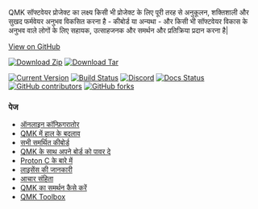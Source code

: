 QMK सॉफ्टवेयर प्रोजेक्ट का लक्ष्य किसी भी प्रोजेक्ट के लिए पूरी तरह से अनुकूलन, शक्तिशाली और सुखद फर्मवेयर अनुभव विकसित करना है - कीबोर्ड या अन्यथा - और किसी भी सॉफ्टवेयर विकास के अनुभव वाले लोगों के लिए सहायक, उत्साहजनक और समर्थन और प्रतिक्रिया प्रदान करना है|

[View on <i class="fa fa-github" aria-hidden="true"></i> GitHub](https://github.com/qmk/qmk_firmware)

[![Download Zip](https://img.shields.io/badge/download-zip-blue.svg)](https://github.com/qmk/qmk_firmware/zipball/master)
[![Download Tar](https://img.shields.io/badge/download-tar-blue.svg)](https://github.com/qmk/qmk_firmware/tarball/master)

[![Current Version](https://img.shields.io/github/tag/qmk/qmk_firmware.svg)](https://github.com/qmk/qmk_firmware/tags)
[![Build Status](https://travis-ci.org/qmk/qmk_firmware.svg?branch=master)](https://travis-ci.org/qmk/qmk_firmware)
[![Discord](https://img.shields.io/discord/440868230475677696.svg)](https://discord.gg/Uq7gcHh)
[![Docs Status](https://img.shields.io/badge/docs-ready-orange.svg)](https://docs.qmk.fm)
[![GitHub contributors](https://img.shields.io/github/contributors/qmk/qmk_firmware.svg)](https://github.com/qmk/qmk_firmware/pulse/monthly)
[![GitHub forks](https://img.shields.io/github/forks/qmk/qmk_firmware.svg?style=social&label=Fork)](https://github.com/qmk/qmk_firmware/)

### पेज

* [ऑनलाइन  कॉन्फ़िगरातोर ](https://config.qmk.fm)
* [QMK में हाल के बदलाव](/changes/)
* [सभी समर्थित कीबोर्ड](/keyboards/)
* [QMK के साथ अपने बोर्ड को पावर दे](/powered/)
* [Proton C के बारे में](/proton-c/)
* [लाइसेंस की जानकारी](/license/)
* [आचार संहिता](/coc/)
* [QMK का समर्थन कैसे करें](/support/)
* [QMK Toolbox](https://github.com/qmk/qmk_toolbox)

